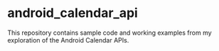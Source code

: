 android_calendar_api
====================

This repository contains sample code and working examples from my exploration of the Android Calendar APIs.
